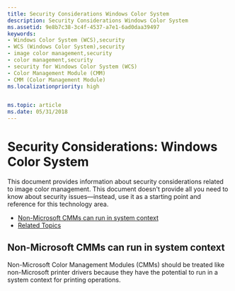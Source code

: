 ```yaml
---
title: Security Considerations Windows Color System
description: Security Considerations Windows Color System
ms.assetid: 9e8b7c38-3c4f-4537-a7e1-6ad0daa39497
keywords:
- Windows Color System (WCS),security
- WCS (Windows Color System),security
- image color management,security
- color management,security
- security for Windows Color System (WCS)
- Color Management Module (CMM)
- CMM (Color Management Module)
ms.localizationpriority: high


ms.topic: article
ms.date: 05/31/2018
---
```


# Security Considerations: Windows Color System

This document provides information about security considerations related to image color management. This document doesn't provide all you need to know about security issues—instead, use it as a starting point and reference for this technology area.

-   [Non-Microsoft CMMs can run in system context](#item1)
-   [Related Topics](#related-topics)

## Non-Microsoft CMMs can run in system context

Non-Microsoft Color Management Modules (CMMs) should be treated like non-Microsoft printer drivers because they have the potential to run in a system context for printing operations.
